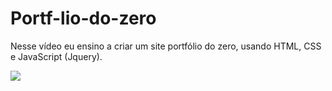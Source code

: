 # Portf-lio-do-zero
Nesse vídeo eu ensino a criar um site portfólio do zero, usando HTML, CSS e JavaScript (Jquery).


![](image/Capa1.png)

